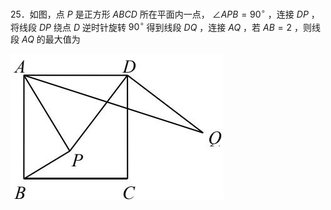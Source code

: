 25．如图，点 $P$ 是正方形 $A B C D$ 所在平面内一点， $\angle A P B { = } 9 0 ^ { \circ }$ ，连接 $D P$ ，将线段 $D P$ 绕点 $D$ 逆时针旋转 $9 0 ^ { \circ }$ 得到线段 $D Q$ ，连接 $A Q$ ，若 $A B { = } 2$ ，则线段 $A Q$ 的最大值为

![](<../../qs_image_DB/专题2-4_瓜豆轨最值模型：为什么我们喜欢手拉手（直线与曲线）（解析版）_/739c974713aa672f4f5f16162e878c21f45e0fca83e0062980a96734ce381967.jpg>)
